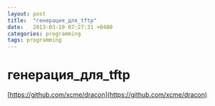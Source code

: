 ```yaml
---
layout: post
title:  "генерация_для_tftp"
date:   2013-03-10 07:27:31 +0400
categories: programming
tags: programming
---
```


# генерация_для_tftp
[https://github.com/xcme/dracon](https://github.com/xcme/dracon)
